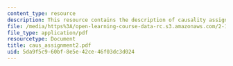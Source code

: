 ```yaml
---
content_type: resource
description: This resource contains the description of causality assignment.
file: /media/https%3A/open-learning-course-data-rc.s3.amazonaws.com/2-141-modeling-and-simulation-of-dynamic-systems-fall-2006/5da9f5c960bf8e5e42ce46f03dc3d024_caus_assignment2.pdf
file_type: application/pdf
resourcetype: Document
title: caus_assignment2.pdf
uid: 5da9f5c9-60bf-8e5e-42ce-46f03dc3d024
---
```

